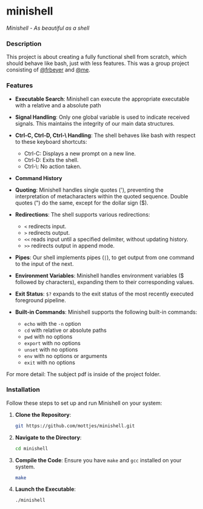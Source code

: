 # minishell

*Minishell - As beautiful as a shell*

### Description

This project is about creating a fully functional shell from scratch, which should behave like bash, just with less features.
This was a group project consisting of [@frbeyer](https://github.com/frbeyer1) and [@me](https://github.com/mottjes/).

### Features

- **Executable Search**: Minishell can execute the appropriate executable with a relative and a absolute path

- **Signal Handling**: Only one global variable is used to indicate received signals. This maintains the integrity of our main data structures.

- **Ctrl-C, Ctrl-D, Ctrl-\ Handling**: The shell behaves like bash with respect to these keyboard shortcuts:
    - Ctrl-C: Displays a new prompt on a new line.
    - Ctrl-D: Exits the shell.
    - Ctrl-\\: No action taken.

- **Command History**

- **Quoting**: Minishell handles single quotes ('), preventing the interpretation of metacharacters within the quoted sequence. Double quotes (") do the same, except for the dollar sign ($).

- **Redirections**: The shell supports various redirections:
    - `<` redirects input.
    - `>` redirects output.
    - `<<` reads input until a specified delimiter, without updating history.
    - `>>` redirects output in append mode.

- **Pipes**: Our shell implements pipes (`|`), to get output from one command to the input of the next.

- **Environment Variables**: Minishell handles environment variables ($ followed by characters), expanding them to their corresponding values.

- **Exit Status**: `$?` expands to the exit status of the most recently executed foreground pipeline.

- **Built-in Commands**: Minishell supports the following built-in commands:
    - `echo` with the `-n` option
    - `cd` with relative or absolute paths
    - `pwd` with no options
    - `export` with no options
    - `unset` with no options
    - `env` with no options or arguments
    - `exit` with no options

For more detail: The subject pdf is inside of the project folder.

### Installation

Follow these steps to set up and run Minishell on your system:

1. **Clone the Repository**:

    ```sh
    git https://github.com/mottjes/minishell.git
    ```

2. **Navigate to the Directory**:

    ```sh
    cd minishell
    ```

3. **Compile the Code**: Ensure you have `make` and `gcc` installed on your system.

    ```sh
    make
    ```

4. **Launch the Executable**:

    ```sh
    ./minishell
    ```
    
